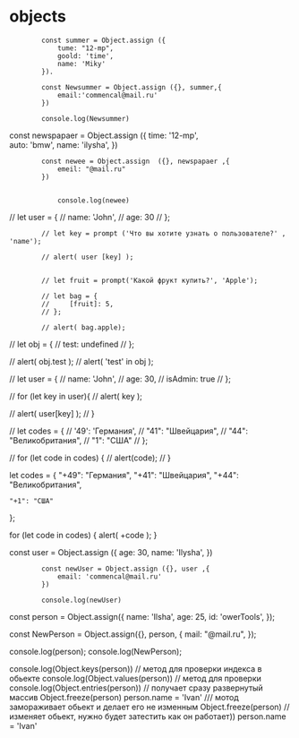 # objects

            const summer = Object.assign ({
                tume: "12-mp",
                goold: 'time',
                name: 'Miky'
            }).   

            const Newsummer = Object.assign ({}, summer,{
                email:'commencal@mail.ru'
            })

            console.log(Newsummer)
 const newspapaer = Object.assign ({
                time: '12-mp',  
                auto: 'bmw',
                name: 'ilysha',
            })

            const newee = Object.assign  ({}, newspapaer ,{
                emeil: "@mail.ru"
            })
            
            
                console.log(newee)
// let user = {
            //     name: 'John',
            //     age: 30
            // };

            // let key = prompt ('Что вы хотите узнать о пользователе?' , 'name');

            // alert( user [key] );


            // let fruit = prompt('Какой фрукт купить?', 'Apple');

            // let bag = {
            //     [fruit]: 5,
            // };

            // alert( bag.apple);


// let obj = {
//     test: undefined 
// };

// alert( obj.test );
// alert( 'test' in obj );



// let user = {
//     name: 'John',
//     age: 30,
//     isAdmin: true
// };

// for (let key in user){
//     alert( key );

//     alert( user[key] );
// }


// let codes = {
//     '49': 'Германия',
//     "41": "Швейцария",
//     "44": "Великобритания",
//     "1": "США"
// };

// for (let code in codes) {
//     alert(code);
// }


let codes = {
    "+49": "Германия",
    "+41": "Швейцария",
    "+44": "Великобритания",

    "+1": "США"
};

for (let code in codes) {
    alert( +code );
}

 const user = Object.assign ({
                age: 30,
                name: 'Ilysha',
            })

            const newUser = Object.assign ({}, user ,{
                email: 'commencal@mail.ru'
            })

            console.log(newUser)


const person = Object.assign({
    name: 'Ilsha',
    age: 25,
    id: 'owerTools',
});

const NewPerson = Object.assign({}, person, {
    mail: "@mail.ru",
});

console.log(person);
console.log(NewPerson);

console.log(Object.keys(person)) // метод для проверки индекса в обьекте
console.log(Object.values(person)) // метод для проверки 
console.log(Object.entries(person)) // получает сразу развернутый массив
Object.freeze(person)
person.name = 'Ivan' /// мотод замораживает обьект и делает его не изменным
Object.freeze(person) // изменяет обьект, нужно будет затестить как он работает))
person.name = 'Ivan'


